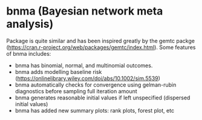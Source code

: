
<!-- README.md is generated from README.Rmd. Please edit that file -->
bnma (Bayesian network meta analysis)
=====================================

Package is quite similar and has been inspired greatly by the gemtc packge (<https://cran.r-project.org/web/packages/gemtc/index.html>). Some features of bnma includes:

-   bnma has binomial, normal, and multinomial outcomes.
-   bnma adds modelling baseline risk (<https://onlinelibrary.wiley.com/doi/abs/10.1002/sim.5539>)
-   bnma automatically checks for convergence using gelman-rubin diagnostics before sampling full iteration amount
-   bnma generates reasonable initial values if left unspecified (dispersed initial values)
-   bnma has added new summary plots: rank plots, forest plot, etc

